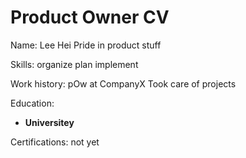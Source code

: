 # Product Owner CV

Name: Lee Hei
Pride in product stuff

Skills: organize plan implement

Work history:
pOw at CompanyX
Took care of projects

Education:
- **Universitey**

Certifications: not yet
